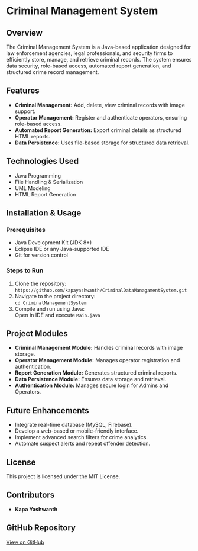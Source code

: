 

<body>

<h1>Criminal Management System</h1>

<div class="section">
    <h2>Overview</h2>
    <p>The Criminal Management System is a Java-based application designed for law enforcement agencies, legal professionals, and security firms to efficiently store, manage, and retrieve criminal records.
        The system ensures data security, role-based access, automated report generation, and structured crime record management.</p>
</div>

<div class="section">
    <h2>Features</h2>
    <ul>
        <li><strong>Criminal Management:</strong> Add, delete, view criminal records with image support.</li>
        <li><strong>Operator Management:</strong> Register and authenticate operators, ensuring role-based access.</li>
        <li><strong>Automated Report Generation:</strong> Export criminal details as structured HTML reports.</li>
        <li><strong>Data Persistence:</strong> Uses file-based storage for structured data retrieval.</li>
    </ul>
</div>

<div class="section">
    <h2>Technologies Used</h2>
    <ul>
        <li>Java Programming</li>
        <li>File Handling & Serialization</li>
        <li>UML Modeling</li>
        <li>HTML Report Generation</li>
    </ul>
</div>

<div class="section">
    <h2>Installation & Usage</h2>
    <h3>Prerequisites</h3>
    <ul>
        <li>Java Development Kit (JDK 8+)</li>
        <li>Eclipse IDE or any Java-supported IDE</li>
        <li>Git for version control</li>
    </ul>
    <h3>Steps to Run</h3>
    <ol>
        <li>Clone the repository:<br>
            <code>https://github.com/kapayashwanth/CriminalDataManagamentSystem.git</code></li>
        <li>Navigate to the project directory:<br>
            <code>cd CriminalManagementSystem</code></li>
        <li>Compile and run using Java:<br>
            Open in IDE and execute <code>Main.java</code></li>
    </ol>
</div>

<div class="section">
    <h2>Project Modules</h2>
    <ul>
        <li><strong>Criminal Management Module:</strong> Handles criminal records with image storage.</li>
        <li><strong>Operator Management Module:</strong> Manages operator registration and authentication.</li>
        <li><strong>Report Generation Module:</strong> Generates structured criminal reports.</li>
        <li><strong>Data Persistence Module:</strong> Ensures data storage and retrieval.</li>
        <li><strong>Authentication Module:</strong> Manages secure login for Admins and Operators.</li>
    </ul>
</div>

<div class="section">
    <h2>Future Enhancements</h2>
    <ul>
        <li>Integrate real-time database (MySQL, Firebase).</li>
        <li>Develop a web-based or mobile-friendly interface.</li>
        <li>Implement advanced search filters for crime analytics.</li>
        <li>Automate suspect alerts and repeat offender detection.</li>
    </ul>
</div>

<div class="section">
    <h2>License</h2>
    <p>This project is licensed under the MIT License.</p>
</div>

<div class="section">
    <h2>Contributors</h2>
    <ul>
        <li><strong>Kapa Yashwanth</strong></li>
    </ul>
</div>

<div class="section">
    <h2>GitHub Repository</h2>
    <p><a href="https://github.com/kapayashwanth/CriminalDataManagamentSystem.git" target="_blank">View on GitHub</a></p>
</div>

</body>
</html>
